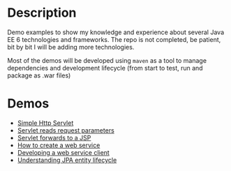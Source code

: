 # Description

Demo examples to show my knowledge and experience about several Java EE 6
technologies and frameworks. The repo is not completed, be patient, bit by 
bit I will be adding more technologies.

Most of the demos will be developed using `maven` as a tool to manage dependencies
and development lifecycle (from start to test, run and package as .war files)

# Demos

- [Simple Http Servlet](simple-http-servlet)
- [Servlet reads request parameters](request-parameters)
- [Servlet forwards to a JSP](request-parameters-jsp)
- [How to create a web service](ws-jaxws-cxf)
- [Developing a web service client](ws-jaxws-client)
- [Understanding JPA entity lifecycle](jpa-entities)

